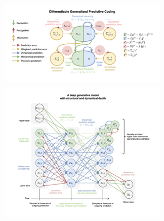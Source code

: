 ![alt Overview](https://github.com/andreofner/pyGPC/blob/master/summary.png)


![alt Overview](https://github.com/andreofner/pyGPC/blob/master/dynamicsGPC.png)
